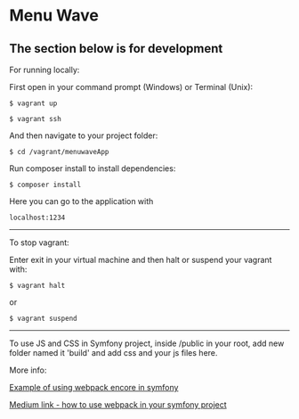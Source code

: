 # Menu Wave
The section below is for development
---
For running locally:

First open in your command prompt (Windows) or Terminal (Unix):
```
$ vagrant up
```
```
$ vagrant ssh
```
And then navigate to your project folder:
```
$ cd /vagrant/menuwaveApp
```
Run composer install to install dependencies:
```
$ composer install
```
Here you can go to the application with  
```
localhost:1234
```
---

To stop vagrant:

Enter exit in your virtual machine and then halt or suspend your vagrant with:
```
$ vagrant halt
```
or
```
$ vagrant suspend
```
---
To use JS and CSS in Symfony project, inside /public in your root, add new folder named it 'build' and add css and your js files here.

More info: 

[Example of using webpack encore in symfony](https://symfony.com/doc/current/frontend/encore/simple-example.html)

[Medium link - how to use webpack in your symfony project](https://medium.com/@nioperas06/integrate-webpack-in-your-symfony-application-with-webpack-encore-ed338298a031)
